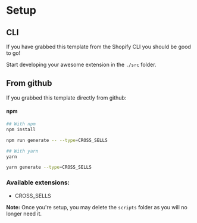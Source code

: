 # Setup

## CLI
If you have grabbed this template from the Shopify CLI you should be good to go!

Start developing your awesome extension in the `./src` folder.


## From github
If you grabbed this template directly from github:

#### npm
```bash
## With npm
npm install

npm run generate -- --type=CROSS_SELLS

## With yarn
yarn

yarn generate --type=CROSS_SELLS
```

### Available extensions:
 - CROSS_SELLS

**Note:**
Once you're setup, you may delete the `scripts` folder as you will no longer need it.

